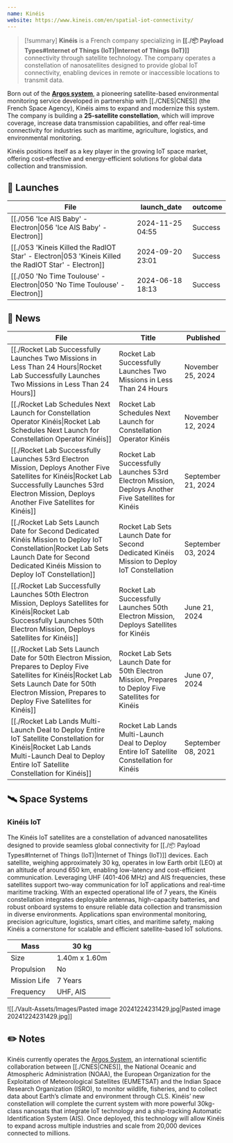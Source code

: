 ```yaml
---
name: Kinéis
website: https://www.kineis.com/en/spatial-iot-connectivity/
---
```


>[!summary]
**Kinéis** is a French company specializing in **[[./📦 Payload Types#Internet of Things (IoT)|Internet of Things (IoT)]]** connectivity through satellite technology. The company operates a constellation of nanosatellites designed to provide global IoT connectivity, enabling devices in remote or inaccessible locations to transmit data. 
>
Born out of the **[Argos system](https://en.wikipedia.org/wiki/Argos_(satellite_system))**, a pioneering satellite-based environmental monitoring service developed in partnership with [[./CNES|CNES]] (the French Space Agency), Kinéis aims to expand and modernize this system. The company is building a **25-satellite constellation**, which will improve coverage, increase data transmission capabilities, and offer real-time connectivity for industries such as maritime, agriculture, logistics, and environmental monitoring.
>
Kinéis positions itself as a key player in the growing IoT space market, offering cost-effective and energy-efficient solutions for global data collection and transmission.

## 🚀 Launches

| File                                                                                                                  | launch_date      | outcome |
| --------------------------------------------------------------------------------------------------------------------- | ---------------- | ------- |
| [[./056 'Ice AIS Baby' - Electron\|056 'Ice AIS Baby' - Electron]]                                   | 2024-11-25 04:55 | Success |
| [[./053 'Kineis Killed the RadIOT Star' - Electron\|053 'Kineis Killed the RadIOT Star' - Electron]] | 2024-09-20 23:01 | Success |
| [[./050 'No Time Toulouse' - Electron\|050 'No Time Toulouse' - Electron]]                           | 2024-06-18 18:13 | Success |


## 📰 News
| File                                                                                                                                                                                                                   | Title                                                                                                 | Published          |
| ---------------------------------------------------------------------------------------------------------------------------------------------------------------------------------------------------------------------- | ----------------------------------------------------------------------------------------------------- | ------------------ |
| [[./Rocket Lab Successfully Launches Two Missions in Less Than 24 Hours\|Rocket Lab Successfully Launches Two Missions in Less Than 24 Hours]]                                                                   | Rocket Lab Successfully Launches Two Missions in Less Than 24 Hours                                   | November 25, 2024  |
| [[./Rocket Lab Schedules Next Launch for Constellation Operator Kinéis\|Rocket Lab Schedules Next Launch for Constellation Operator Kinéis]]                                                                     | Rocket Lab Schedules Next Launch for Constellation Operator Kinéis                                    | November 12, 2024  |
| [[./Rocket Lab Successfully Launches 53rd Electron Mission, Deploys Another Five Satellites for Kinéis\|Rocket Lab Successfully Launches 53rd Electron Mission, Deploys Another Five Satellites for Kinéis]]     | Rocket Lab Successfully Launches 53rd Electron Mission, Deploys Another Five Satellites for Kinéis    | September 21, 2024 |
| [[./Rocket Lab Sets Launch Date for Second Dedicated Kinéis Mission to Deploy IoT Constellation\|Rocket Lab Sets Launch Date for Second Dedicated Kinéis Mission to Deploy IoT Constellation]]                   | Rocket Lab Sets Launch Date for Second Dedicated Kinéis Mission to Deploy IoT Constellation           | September 03, 2024 |
| [[./Rocket Lab Successfully Launches 50th Electron Mission, Deploys Satellites for Kinéis\|Rocket Lab Successfully Launches 50th Electron Mission, Deploys Satellites for Kinéis]]                               | Rocket Lab Successfully Launches 50th Electron Mission, Deploys Satellites for Kinéis                 | June 21, 2024      |
| [[./Rocket Lab Sets Launch Date for 50th Electron Mission, Prepares to Deploy Five Satellites for Kinéis\|Rocket Lab Sets Launch Date for 50th Electron Mission, Prepares to Deploy Five Satellites for Kinéis]] | Rocket Lab Sets Launch Date for 50th Electron Mission, Prepares to Deploy Five Satellites for Kinéis  | June 07, 2024      |
| [[./Rocket Lab Lands Multi-Launch Deal to Deploy Entire IoT Satellite Constellation for Kinéis\|Rocket Lab Lands Multi-Launch Deal to Deploy Entire IoT Satellite Constellation for Kinéis]]                     | Rocket Lab Lands Multi-Launch Deal to Deploy Entire IoT Satellite Constellation for Kinéis            | September 08, 2021 |


## 🛰️ Space Systems

### Kinéis IoT

The Kinéis IoT satellites are a constellation of advanced nanosatellites designed to provide seamless global connectivity for [[./📦 Payload Types#Internet of Things (IoT)|Internet of Things (IoT)]] devices. Each satellite, weighing approximately 30 kg, operates in low Earth orbit (LEO) at an altitude of around 650 km, enabling low-latency and cost-efficient communication. Leveraging UHF (401-406 MHz) and AIS frequencies, these satellites support two-way communication for IoT applications and real-time maritime tracking. With an expected operational life of 7 years, the Kinéis constellation integrates deployable antennas, high-capacity batteries, and robust onboard systems to ensure reliable data collection and transmission in diverse environments. Applications span environmental monitoring, precision agriculture, logistics, smart cities, and maritime safety, making Kinéis a cornerstone for scalable and efficient satellite-based IoT solutions.

| Mass         | 30 kg         |
| ------------ | ------------- |
| Size         | 1.40m x 1.60m |
| Propulsion   | No            |
| Mission Life | 7 Years       |
| Frequency    | UHF, AIS      |

![[./Vault-Assets/Images/Pasted image 20241224231429.jpg|Pasted image 20241224231429.jpg]]

## ✏️ Notes

Kinéis currently operates the [Argos System](https://en.wikipedia.org/wiki/Argos_(satellite_system)), an international scientific collaboration between [[./CNES|CNES]], the National Oceanic and Atmospheric Administration (NOAA), the European Organization for the Exploitation of Meteorological Satellites (EUMETSAT) and the Indian Space Research Organization (ISRO), to monitor wildlife, fisheries, and to collect data about Earth’s climate and environment through CLS. Kinéis’ new constellation will complete the current system with more powerful 30kg-class nanosats that integrate IoT technology and a ship-tracking Automatic Identification System (AIS). Once deployed, this technology will allow Kinéis to expand across multiple industries and scale from 20,000 devices connected to millions.

